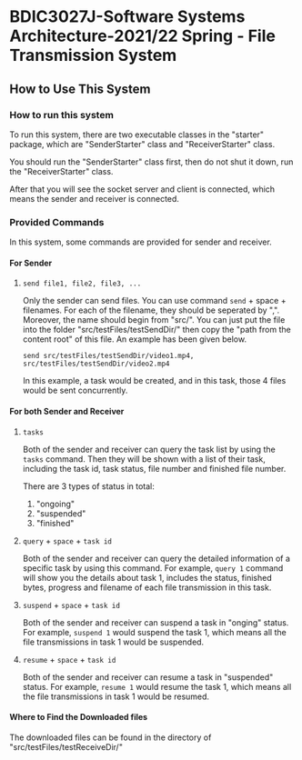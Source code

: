 # BDIC3027J-Software Systems Architecture-2021/22 Spring - File Transmission System

## How to Use This System

### How to run this system

To run this system, there are two executable classes in the "starter" package, 
which are "SenderStarter" class and "ReceiverStarter" class.

You should run the "SenderStarter" class first, then do not shut it down, run the
"ReceiverStarter" class.

After that you will see the socket server and client is connected, which means the
sender and receiver is connected.

### Provided Commands

In this system, some commands are provided for sender and receiver.

#### For Sender
1. `send file1, file2, file3, ...`

    Only the sender can send files. You can use command `send` + space + filenames.
    For each of the filename, they should be seperated by ",". Moreover, the name should
    begin from "src/". You can just put the file into the folder "src/testFiles/testSendDir/"
    then copy the "path from the content root" of this file. An example has been given below.

    `send src/testFiles/testSendDir/video1.mp4, src/testFiles/testSendDir/video2.mp4`

    In this example, a task would be created, and in this task, those 4 files would be sent concurrently.  


#### For both Sender and Receiver

1. `tasks`
    
    Both of the sender and receiver can query the task list by using the `tasks` command.
    Then they will be shown with a list of their task, including the task id, task status, 
    file number and finished file number.
    
    There are 3 types of status in total:
   1. "ongoing"
   2. "suspended"
   3. "finished"

2. `query` + `space` + `task id`

   Both of the sender and receiver can query the detailed information of a specific task
   by using this command. For example, `query 1` command will show you the details about task 1,
   includes the status, finished bytes, progress and filename of each file transmission in this task.

3. `suspend` + `space` + `task id`

   Both of the sender and receiver can suspend a task in "onging" status.
    For example, `suspend 1` would suspend the task 1, which means all the file transmissions
    in task 1 would be suspended.

4. `resume` + `space` + `task id`

   Both of the sender and receiver can resume a task in "suspended" status.
   For example, `resume 1` would resume the task 1, which means all the file transmissions
   in task 1 would be resumed.

#### Where to Find the Downloaded files
The downloaded files can be found in the directory of "src/testFiles/testReceiveDir/"






